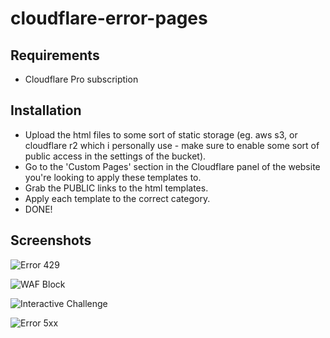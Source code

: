 # cloudflare-error-pages

## Requirements

- Cloudflare Pro subscription
## Installation

- Upload the html files to some sort of static storage (eg. aws s3, or cloudflare r2 which i personally use - make sure to enable some sort of public access in the settings of the bucket).
- Go to the 'Custom Pages' section in the Cloudflare panel of the website you're looking to apply these templates to.
- Grab the PUBLIC links to the html templates.
- Apply each template to the correct category.
- DONE!



## Screenshots

![Error 429](https://media.discordapp.net/attachments/1040680712875028561/1159197785506205816/Tyr6H8D.png?ex=651f0290&is=651db110&hm=16265ac06f1701d1ad423e50977affd4c3bc21ff8cfe46642938a404bf9697c5&=&width=1488&height=737)

![WAF Block](https://media.discordapp.net/attachments/1040680712875028561/1159197625568989244/ZR2oA9o.png?ex=651f026a&is=651db0ea&hm=f99084fd2a7ce68c8d19fdec169e674d66ea1df59d6f4f12d8c1c72f8e6123f8&=&width=1488&height=737)

![Interactive Challenge](https://media.discordapp.net/attachments/1040680712875028561/1159197561312268378/KhAdyiR.png?ex=651f025b&is=651db0db&hm=dcbc50c2678fe0aa16ea282d7752e292f6ddcca7afbe28395f48e8696edcbbf8&=&width=1488&height=738)

![Error 5xx](https://media.discordapp.net/attachments/1040680712875028561/1159196842643427420/fw9j9Jc.png?ex=651f01b0&is=651db030&hm=a8d193442ddf226e55b0f16b02860837d4c4d7e91cfb1a4cc80b5508c05357d3&=&width=1488&height=739)
